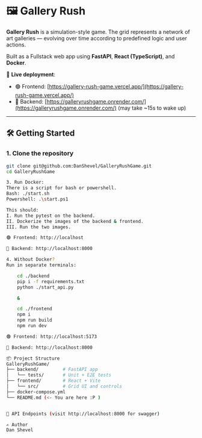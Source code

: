 # 🖼️ Gallery Rush

**Gallery Rush** is a simulation-style game. The grid represents a network of art galleries — evolving over time according to predefined logic and user actions.

Built as a Fullstack web app using **FastAPI**, **React (TypeScript)**, and **Docker**.

📍 **Live deployment**:
- 🟢 Frontend: [https://gallery-rush-game.vercel.app/](https://gallery-rush-game.vercel.app/)
- 🔵 Backend: [https://galleryrushgame.onrender.com/](https://galleryrushgame.onrender.com/) (may take ~15s to wake up)

---

## 🛠️ Getting Started

### 1. Clone the repository

```bash
git clone git@github.com:DanShevel/GalleryRushGame.git
cd GalleryRushGame

3. Run Docker:
There is a script for bash or powershell.
Bash: ./start.sh
Powershell: .\start.ps1

This should:
I. Run the pytest on the backend.
II. Dockerize the images of the backend & frontend.
III. Run the two images.

🟢 Frontend: http://localhost

🔵 Backend: http://localhost:8000

4. Without Docker?
Run in separate terminals:

    cd ./backend
    pip i -f requirements.txt
    python ./start_api.py

    &

    cd ./frontend
    npm i
    npm run build
    npm run dev

🟢 Frontend: http://localhost:5173

🔵 Backend: http://localhost:8000

📦 Project Structure
GalleryRushGame/
├── backend/         # FastAPI app
│   └── tests/       # Unit + E2E tests
├── frontend/        # React + Vite
│   └── src/         # Grid UI and controls
├── docker-compose.yml
└── README.md (<- You are here :P )


🧪 API Endpoints (visit http://localhost:8000 for swagger)

✍️ Author
Dan Shevel
